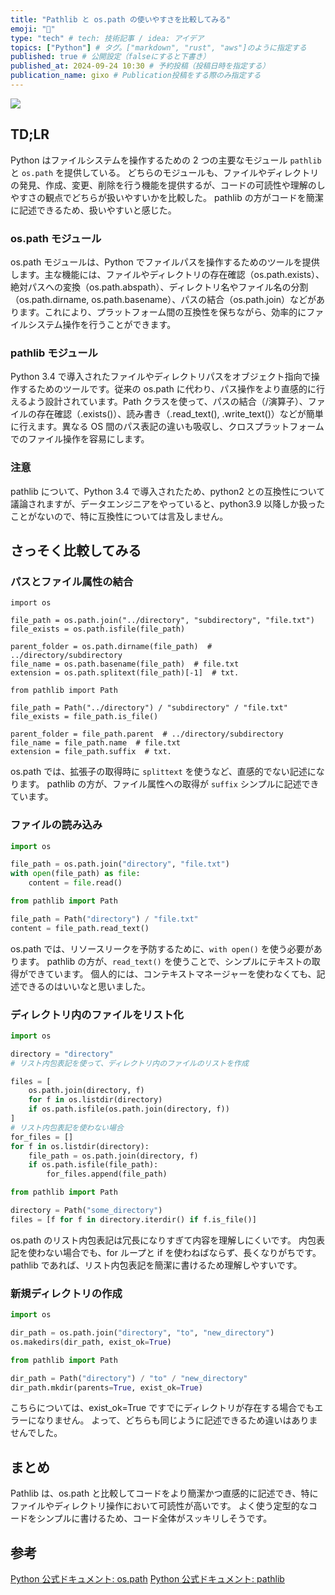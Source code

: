 ```yaml
---
title: "Pathlib と os.path の使いやすさを比較してみる"
emoji: "🕌"
type: "tech" # tech: 技術記事 / idea: アイデア
topics: ["Python"] # タグ。["markdown", "rust", "aws"]のように指定する
published: true # 公開設定（falseにすると下書き）
published_at: 2024-09-24 10:30 # 予約投稿（投稿日時を指定する）
publication_name: gixo # Publication投稿をする際のみ指定する
---
```


![](https://storage.googleapis.com/zenn-user-upload/469151acf538-20240924.webp)

## TD;LR

Python はファイルシステムを操作するための 2 つの主要なモジュール `pathlib` と `os.path` を提供している。
どちらのモジュールも、ファイルやディレクトリの発見、作成、変更、削除を行う機能を提供するが、コードの可読性や理解のしやすさの観点でどちらが扱いやすいかを比較した。
pathlib の方がコードを簡潔に記述できるため、扱いやすいと感じた。

### os.path モジュール

os.path モジュールは、Python でファイルパスを操作するためのツールを提供します。主な機能には、ファイルやディレクトリの存在確認（os.path.exists）、絶対パスへの変換（os.path.abspath）、ディレクトリ名やファイル名の分割（os.path.dirname, os.path.basename）、パスの結合（os.path.join）などがあります。これにより、プラットフォーム間の互換性を保ちながら、効率的にファイルシステム操作を行うことができます。

### pathlib モジュール

Python 3.4 で導入されたファイルやディレクトリパスをオブジェクト指向で操作するためのツールです。従来の os.path に代わり、パス操作をより直感的に行えるよう設計されています。Path クラスを使って、パスの結合（/演算子）、ファイルの存在確認（.exists()）、読み書き（.read_text(), .write_text()）などが簡単に行えます。異なる OS 間のパス表記の違いも吸収し、クロスプラットフォームでのファイル操作を容易にします。

### 注意

pathlib について、Python 3.4 で導入されたため、python2 との互換性について議論されますが、データエンジニアをやっていると、python3.9 以降しか扱ったことがないので、特に互換性については言及しません。

## さっそく比較してみる

### パスとファイル属性の結合

```python: vs_path_attribute/test_ospath.py
import os

file_path = os.path.join("../directory", "subdirectory", "file.txt")
file_exists = os.path.isfile(file_path)

parent_folder = os.path.dirname(file_path)  # ../directory/subdirectory
file_name = os.path.basename(file_path)  # file.txt
extension = os.path.splitext(file_path)[-1]  # txt.
```

```python: vs_path_attribute/test_Pathlib.py
from pathlib import Path

file_path = Path("../directory") / "subdirectory" / "file.txt"
file_exists = file_path.is_file()

parent_folder = file_path.parent  # ../directory/subdirectory
file_name = file_path.name  # file.txt
extension = file_path.suffix  # txt.
```

os.path では、拡張子の取得時に `splittext` を使うなど、直感的でない記述になります。
pathlib の方が、ファイル属性への取得が `suffix` シンプルに記述できています。

### ファイルの読み込み

```python:vs_read_file/test_ospath.py
import os

file_path = os.path.join("directory", "file.txt")
with open(file_path) as file:
    content = file.read()
```

```python:vs_read_file/test_Pathlib.py
from pathlib import Path

file_path = Path("directory") / "file.txt"
content = file_path.read_text()
```

os.path では、リソースリークを予防するために、`with open()` を使う必要があります。
pathlib の方が、`read_text()` を使うことで、シンプルにテキストの取得ができています。
個人的には、コンテキストマネージャーを使わなくても、記述できるのはいいなと思いました。

### ディレクトリ内のファイルをリスト化

```python:vs_list_files/test_ospath.py
import os

directory = "directory"
# リスト内包表記を使って、ディレクトリ内のファイルのリストを作成

files = [
    os.path.join(directory, f)
    for f in os.listdir(directory)
    if os.path.isfile(os.path.join(directory, f))
]
# リスト内包表記を使わない場合
for_files = []
for f in os.listdir(directory):
    file_path = os.path.join(directory, f)
    if os.path.isfile(file_path):
        for_files.append(file_path)
```

```python:vs_list_files/test_Pathlib.py
from pathlib import Path

directory = Path("some_directory")
files = [f for f in directory.iterdir() if f.is_file()]
```

os.path のリスト内包表記は冗長になりすぎて内容を理解しにくいです。
内包表記を使わない場合でも、for ループと if を使わねばならず、長くなりがちです。
pathlib であれば、リスト内包表記を簡潔に書けるため理解しやすいです。

### 新規ディレクトリの作成

```python:vs_make_directory/test_ospath.py
import os

dir_path = os.path.join("directory", "to", "new_directory")
os.makedirs(dir_path, exist_ok=True)
```

```python:vs_make_directory/test_Pathlib.py
from pathlib import Path

dir_path = Path("directory") / "to" / "new_directory"
dir_path.mkdir(parents=True, exist_ok=True)
```

こちらについては、exist_ok=True ですでにディレクトリが存在する場合でもエラーになりません。
よって、どちらも同じように記述できるため違いはありませんでした。

## まとめ

Pathlib は、os.path と比較してコードをより簡潔かつ直感的に記述でき、特にファイルやディレクトリ操作において可読性が高いです。
よく使う定型的なコードをシンプルに書けるため、コード全体がスッキリしそうです。

## 参考

[Python 公式ドキュメント: os.path](https://docs.python.org/3/library/os.path.html)
[Python 公式ドキュメント: pathlib](https://docs.python.org/3/library/pathlib.html)
